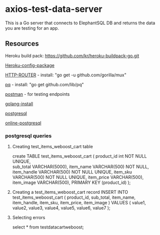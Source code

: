 # axios-test-data-server
This is a Go server that connects to ElephantSQL DB and returns the data you are testing for an app. 

## Resources
  
  Heroku build pack: https://github.com/kr/heroku-buildpack-go.git

  [Heroku-config-package](https://github.com/kardianos/govendor)

  [HTTP-ROUTER](https://github.com/gorilla/mux) - install: "go get -u github.com/gorilla/mux"

  [pq](https://github.com/lib/pq) - install: "go get github.com/lib/pq"

  [postman](https://www.getpostman.com/) - for testing endpoints

  [golang-install](https://golang.org/doc/install)

  [postgresql](https://www.postgresql.org/)

  [online-postgresql](https://www.elephantsql.com/)

### postgresql queries

  1. Creating test_items_weboost_cart table
  
      create TABLE test_items_weboost_cart (
      product_id int NOT NULL UNIQUE,  
      sub_total VARCHAR(5000),
      item_name VARCHAR(500) NOT NULL,
      item_handle VARCHAR(500) NOT NULL UNIQUE,
      item_sku VARCHAR(500) NOT NULL UNIQUE,
      item_price VARCHAR(500),
      item_image VARCHAR(500),
      PRIMARY KEY (product_id)
    );

  2. Creating a test_items_weboost_cart record
      INSERT INTO test_items_weboost_cart (
        product_id, 
        sub_total, 
        item_name,
        item_handle,
        item_sku,
        item_price,
        item_image
        ) VALUES (
          value1, 
          value2, 
          value3,
          value4,
          value5,
          value6,
          value7
        );
  
  3. Selecting errors

      select * from testdatacartweboost;
